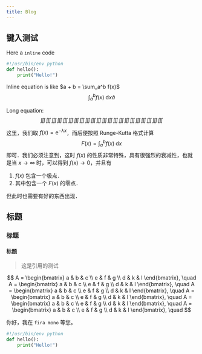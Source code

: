 ```yaml
---
title: Blog
---
```


## 键入测试
Here a `inline` code
```python
#!/usr/bin/env python
def hello():
    print("Hello!")
```
Inline equation is like $a + b = \sum_a^b f(x)$
$$ \int_a^b f(x) \; \mathrm{d} x \hat{a}$$

Long equation:
$$ \iiint\iiint\iiint\iiint\iiint\iiint\iiint\iiint\iiint\iiint\iiint\iiint\iiint\iiint\iiint\iiint\iiint\iiint\iiint\iiint\iiint\iiint $$

这里，我们取 $f(x)=\mathrm{e}^{-\lambda x}$，而后便按照 Runge-Kutta 格式计算
$$ F(x) = \int_a^b f(x) \; \mathrm{d} x $$
即可．我们必须注意到，这时 $f(x)$ 的性质非常特殊，具有很强烈的衰减性，也就是当 $x \to \infty$ 时，可以得到 $f(x) \to 0$，并且有

1. $f(x)$ 包含一个极点．
2. 其中包含一个 $F(x)$ 的零点．

但此时也需要有好的东西出现．

## 标题
### 标题
#### 标题
> 这是引用的测试


$$
A =
\begin{bmatrix}
a & b & c \\
e & f & g \\
d & k & l
\end{bmatrix}, \quad
A =
\begin{bmatrix}
a & b & c \\
e & f & g \\
d & k & l
\end{bmatrix}, \quad
A =
\begin{bmatrix}
a & b & c \\
e & f & g \\
d & k & l
\end{bmatrix}, \quad
A =
\begin{bmatrix}
a & b & c \\
e & f & g \\
d & k & l
\end{bmatrix}, \quad
A =
\begin{bmatrix}
a & b & c \\
e & f & g \\
d & k & l
\end{bmatrix}, \quad
A =
\begin{bmatrix}
a & b & c \\
e & f & g \\
d & k & l
\end{bmatrix}, \quad
$$

你好，我在 `fira mono` 等您。

```python
#!/usr/bin/env python
def hello():
    print("Hello!")
```
